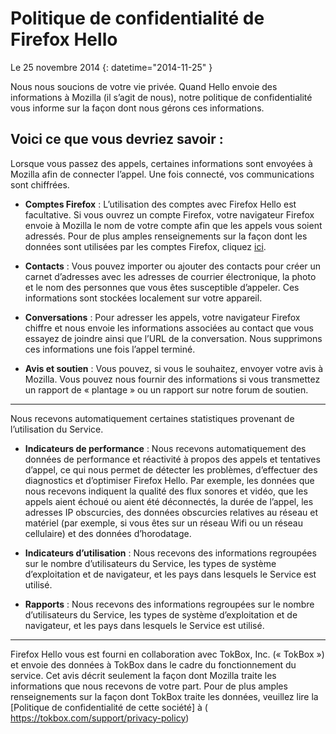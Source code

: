 # Politique de confidentialité de Firefox Hello 

Le 25 novembre 2014
{: datetime="2014-11-25" }

Nous nous soucions de votre vie privée. Quand Hello envoie des informations à Mozilla (il s’agit de nous), notre politique de confidentialité vous informe sur la façon dont nous gérons ces informations.

## Voici ce que vous devriez savoir :

Lorsque vous passez des appels, certaines informations sont envoyées à Mozilla afin de connecter l’appel. Une fois connecté, vos communications sont chiffrées.

* **Comptes Firefox** : L’utilisation des comptes avec Firefox Hello est facultative.  Si vous ouvrez un compte Firefox, votre navigateur Firefox envoie à Mozilla le nom de votre compte afin que les appels vous soient adressés. Pour de plus amples renseignements sur la façon dont les données sont utilisées par les comptes Firefox, cliquez [ici](https://www.mozilla.org/privacy/firefox-cloud/).

* **Contacts** : Vous pouvez importer ou ajouter des contacts pour créer un carnet d’adresses avec les adresses de courrier électronique, la photo et le nom des personnes que vous êtes susceptible d’appeler.  Ces informations sont stockées localement sur votre appareil.

* **Conversations** : Pour adresser les appels, votre navigateur Firefox chiffre et nous envoie les informations associées au contact que vous essayez de joindre ainsi que l’URL de la conversation. Nous supprimons ces informations une fois l’appel terminé.

* **Avis et soutien** : Vous pouvez, si vous le souhaitez, envoyer votre avis à Mozilla.  Vous pouvez nous fournir des informations si vous transmettez un rapport de « plantage » ou un rapport sur notre forum de soutien.

---------------------------------------

Nous recevons automatiquement certaines statistiques provenant de l’utilisation du Service.

* **Indicateurs de performance** : Nous recevons automatiquement des données de performance et réactivité à propos des appels et tentatives d’appel, ce qui nous permet de détecter les problèmes, d’effectuer des diagnostics et d’optimiser Firefox Hello.  Par exemple, les données que nous recevons indiquent la qualité des flux sonores et vidéo, que les appels aient échoué ou aient été déconnectés, la durée de l’appel, les adresses IP obscurcies, des données obscurcies relatives au réseau et matériel (par exemple, si vous êtes sur un réseau Wifi ou un réseau cellulaire) et des données d’horodatage.

* **Indicateurs d’utilisation** : Nous recevons des informations regroupées sur le nombre d’utilisateurs du Service, les types de système d’exploitation et de navigateur, et les pays dans lesquels le Service est utilisé.

* **Rapports** : Nous recevons des informations regroupées sur le nombre d’utilisateurs du Service, les types de système d’exploitation et de navigateur, et les pays dans lesquels le Service est utilisé.

---------------------------------------

Firefox Hello vous est fourni en collaboration avec TokBox, Inc. (« TokBox ») et envoie des données à TokBox dans le cadre du fonctionnement du service.  Cet avis décrit seulement la façon dont Mozilla traite les informations que nous recevons de votre part. Pour de plus amples renseignements sur la façon dont TokBox traite les données, veuillez lire la [Politique de confidentialité de cette société] à ( https://tokbox.com/support/privacy-policy)
